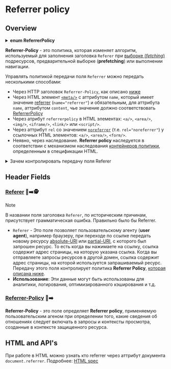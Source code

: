 # Referrer policy

## Overview

<details>
<summary><b>enum ReferrerPolicy</b></summary>
<p>

[enum ReferrerPolicy](https://www.w3.org/TR/referrer-policy/#enumdef-referrerpolicy) {

- "" - пустая строка,
- `"no-referrer"` - Полностью запрещает передачу поля `Referer`.
- `"no-referrer-when-downgrade"` - Запрещает передачу поля `Referer`, если использование TLS в [URI scheme](https://www.rfc-editor.org/rfc/rfc3986#section-3.1) различается - передает весь URI.
- `"same-origin"`- Разрешает передачу поля `Referer`, только при навигации внутри одного источника (*origin*).
- `"origin"` - Передает только сам источник, без [путей](https://www.rfc-editor.org/rfc/rfc3986#section-3.3) - `scheme://host:port`
- `"strict-origin"` - Запрещает передачу поля `Referer`, если использование TLS в [URI scheme](https://www.rfc-editor.org/rfc/rfc3986#section-3.1) различается - передает только сам источник, как описано выше.
- `"origin-when-cross-origin"` - Передает полный URI при выполнении запроса с тем же источником (*origin*), но в других случаях отправляйте только источник (*origin*) документа.
- `"strict-origin-when-cross-origin"` (**DEFAULT**) - Запрещает передачу поля `Referer`, если использование TLS в [URI scheme](https://www.rfc-editor.org/rfc/rfc3986#section-3.1) различается - передает полный URI при выполнении запроса с тем же источником (**origin**), но в других случаях отправляйте только источник (**origin**) документа.
- `"unsafe-url"` - Разрешает передачу всем источникам.

};

</p>
</details>

**Referrer-Policy** - это политика, которая изменяет алгоритм, используемый для заполнения заголовка `Referer` при [выборке (*fetching*)](https://fetch.spec.whatwg.org/#concept-fetch) подресурсов, предварительной выборке (**prefetching**) или выполнении навигации.

Управлять политикой передачи поля `Referrer` можно передать несколькими способами:

- Через HTTP заголовок `Referrer-Policy`, как описано [ниже](#referrer-policy-header)
- Через HTML элемент [`<meta/>`](https://html.spec.whatwg.org/multipage/semantics.html#meta) с аттрибутом `name`, который имеет значение [referrer](https://html.spec.whatwg.org/multipage/semantics.html#meta-referrer) (`name="referrer"`) и обязательным, для аттрибута `name`, аттрибутом `content`, чье значение должно соответствовать [ReferrerPolicy](https://w3c.github.io/webappsec-referrer-policy/#referrer-policy)
- Через атрибут `referrerpolicy` в HTML элементах: `<a/>`, `<area/>`, `<img/>`, `<iframe/>`, `<link/>` или `<script/>`.
- Через аттрибут `rel` со значением [`noreferrer`](https://html.spec.whatwg.org/multipage/semantics.html#link-type-noreferrer) (т.е. `rel="noreferrer"`) у ссылочных HTML элементов: `<a/>`, `<area/>`, `<form/>`.
- Неявно, через наследование. **Referrer policy** наследуется в соответствии с механизмом наследования [контейнеров политики](https://html.spec.whatwg.org/multipage/browsers.html#policy-container), определенным в спецификации HTML.

<details>
<summary>Зачем контролировать передачу поля Referer</summary>
<p>
[Источник примеров](https://w3c.github.io/webappsec-referrer-policy/#intro-privacy)

На сайте социальной сети есть страница профиля для каждого из ее пользователей, и пользователи добавляют гиперссылки со страницы своего профиля на свои любимые группы. Сайт социальной сети, возможно, не захочет передавать URL-адрес профиля пользователя на веб-сайты группы, когда другие пользователи переходят по этим гиперссылкам (поскольку URL-адреса профиля могут раскрыть личность владельца профиля).

Тем не менее, некоторые сайты социальных сетей могут захотеть проинформировать об этом веб-сайты группы что ссылки исходят с сайта социальной сети, но не раскрывают, какие именно Ссылки содержались в профиле конкретного пользователя.
</p>
</details>

## Header Fields

### [Referer](https://www.rfc-editor.org/rfc/rfc9110#name-referer) 🎩➡️🕵️

> [!NOTE]
> В названии поля заголовка `Referer`, по историческим причинам, присутствует грамматическая ошибка. Правильно было бы Referrer.

- `Referer` - Это поле позволяет пользовательскому агенту (**user agent**), например браузеру, при переходе по ссылке передать новому ресурсу [absolute-URI](https://www.rfc-editor.org/rfc/rfc9110#uri.references) или [partial-URI](https://www.rfc-editor.org/rfc/rfc9110#uri.references), с которого был запрошен ресурс. То есть когда вы нажимаете на ссылку, ссылка содержит адрес страницы, на которую указана ссылка. Когда вы отправляете запросы ресурсов в другой домен, ссылка содержит адрес страницы, на которой используется запрашиваемый ресурс. Передачу этого поля контролирует политика **Referrer Policy**, [которая описана ниже](#referrer-policy).
- **Использование**: Эти данные могут быть использованы для аналитики, логирования, оптимизированного кэширования и т.д.

### [Referrer-Policy](https://w3c.github.io/webappsec-referrer-policy/#referrer-policy) 🎩➡️ <a id="referrer-policy-header"/>

**Referrer-Policy** - это поле определяет **Referrer policy**, применяемую пользовательским агеном при определении того, какие сведения об отношениях следует включать в запросы и контексты просмотра, созданные в контексте защищенного ресурса.

## HTML and API's

При работе в HTML можно узнать кто referrer через аттрибут документа `document.referrer`. Подробнее: [HTML spec](https://html.spec.whatwg.org/multipage/dom.html#dom-document-referrer)
